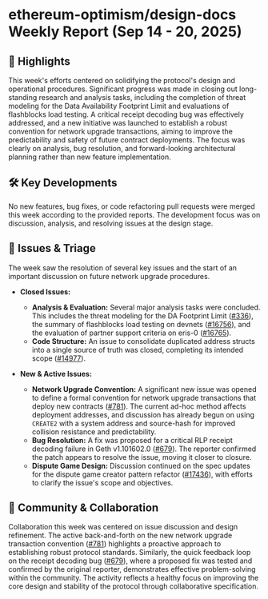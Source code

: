 # ethereum-optimism/design-docs Weekly Report (Sep 14 - 20, 2025)

## 🚀 Highlights
This week's efforts centered on solidifying the protocol's design and operational procedures. Significant progress was made in closing out long-standing research and analysis tasks, including the completion of threat modeling for the Data Availability Footprint Limit and evaluations of flashblocks load testing. A critical receipt decoding bug was effectively addressed, and a new initiative was launched to establish a robust convention for network upgrade transactions, aiming to improve the predictability and safety of future contract deployments. The focus was clearly on analysis, bug resolution, and forward-looking architectural planning rather than new feature implementation.

## 🛠️ Key Developments
No new features, bug fixes, or code refactoring pull requests were merged this week according to the provided reports. The development focus was on discussion, analysis, and resolving issues at the design stage.

## 🐛 Issues & Triage
The week saw the resolution of several key issues and the start of an important discussion on future network upgrade procedures.

- **Closed Issues:**
    - **Analysis & Evaluation:** Several major analysis tasks were concluded. This includes the threat modeling for the DA Footprint Limit ([#336](https://github.com/ethereum-optimism/design-docs/issues/336)), the summary of flashblocks load testing on devnets ([#16756](https://github.com/ethereum-optimism/design-docs/issues/16756)), and the evaluation of partner support criteria on eris-0 ([#16765](https://github.com/ethereum-optimism/design-docs/issues/16765)).
    - **Code Structure:** An issue to consolidate duplicated address structs into a single source of truth was closed, completing its intended scope ([#14977](https://github.com/ethereum-optimism/design-docs/issues/14977)).

- **New & Active Issues:**
    - **Network Upgrade Convention:** A significant new issue was opened to define a formal convention for network upgrade transactions that deploy new contracts ([#781](https://github.com/ethereum-optimism/design-docs/issues/781)). The current ad-hoc method affects deployment addresses, and discussion has already begun on using `CREATE2` with a system address and source-hash for improved collision resistance and predictability.
    - **Bug Resolution:** A fix was proposed for a critical RLP receipt decoding failure in Geth v1.101602.0 ([#679](https://github.com/ethereum-optimism/design-docs/issues/679)). The reporter confirmed the patch appears to resolve the issue, moving it closer to closure.
    - **Dispute Game Design:** Discussion continued on the spec updates for the dispute game creator pattern refactor ([#17436](https://github.com/ethereum-optimism/design-docs/issues/17436)), with efforts to clarify the issue's scope and objectives.

## 💬 Community & Collaboration
Collaboration this week was centered on issue discussion and design refinement. The active back-and-forth on the new network upgrade transaction convention ([#781](https://github.com/ethereum-optimism/design-docs/issues/781)) highlights a proactive approach to establishing robust protocol standards. Similarly, the quick feedback loop on the receipt decoding bug ([#679](https://github.com/ethereum-optimism/design-docs/issues/679)), where a proposed fix was tested and confirmed by the original reporter, demonstrates effective problem-solving within the community. The activity reflects a healthy focus on improving the core design and stability of the protocol through collaborative specification.